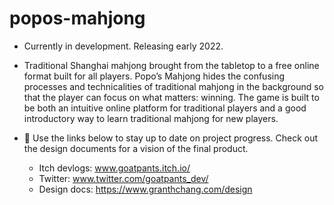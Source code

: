 # popos-mahjong

- Currently in development. Releasing early 2022.

- Traditional Shanghai mahjong brought from the tabletop to a free online format built for all players. Popo’s Mahjong hides the confusing processes and technicalities of traditional mahjong in the background so that the player can focus on what matters: winning. The game is built to be both an intuitive online platform for traditional players and a good introductory way to learn traditional mahjong for new players.

- 📎 Use the links below to stay up to date on project progress. Check out the design documents for a vision of the final product.
    - Itch devlogs:  www.goatpants.itch.io/
    - Twitter:       www.twitter.com/goatpants_dev/
    - Design docs:   https://www.granthchang.com/design
